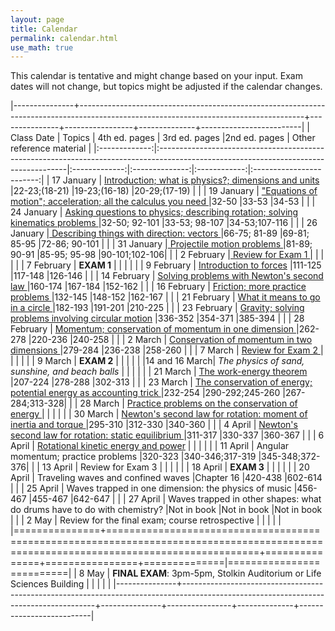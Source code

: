 ```yaml
---
layout: page
title: Calendar
permalink: calendar.html
use_math: true
---
```



This calendar is tentative and might change based on your input. Exam dates will not change, but topics might be adjusted if the calendar changes.


|---------------+--------------------------------------------------------------------------------------------------------------------------------------+---------------+-----------------+--------------+-------------------------|
| Class Date    | Topics                                                                                                                               | 4th ed. pages | 3rd ed. pages  |2nd ed. pages | Other reference material |
|:-------------:|:-------------------------------------------------------------------------------------------------------------------------------------|:-------------:|:--------------:|:------------:|:------------------------:|
| 17 January    | <a href="slides/lec1/lecture1.pdf">   Introduction; what is physics?; dimensions and units </a>                                      |22-23;(18-21)  |19-23;(16-18)   |20-29;(17-19) |                          |
| 19 January    | <a href="slides/lec2/lecture2.pdf">"Equations of motion"; acceleration; all the calculus you need </a>                               |32-50          |33-53           |34-53         |                          |
| 24 January    | <a href="slides/lec3/lecture3.pdf"> Asking questions to physics; describing rotation; solving kinematics problems  </a>                         |32-50; 92-101  |33-53; 98-107   |34-53;107-116 |                          |
| 26 January    |<a href="slides/lec4/lecture4.pdf"> Describing things with direction: vectors  </a>                                                            |66-75; 81-89   |69-81; 85-95    |72-86; 90-101 |                          |
| 31 January    |<a href="slides/lec5/lecture5.pdf">                              Projectile motion problems </a>                                                                             |81-89; 90-91   |85-95; 95-98    |90-101;102-106|                          |
| 2  February   |<a href="slides/lec6/lecture6.pdf">                              Review for Exam 1   </a>                                                                                    |               |                |              |                          |
| 7  February   |                              **EXAM 1**                                                                                              |               |                |              |                          |
| 9  February   |             <a href="slides/lec7/lecture7.pdf">                 Introduction to forces</a>                                                                                  |111-125        |117-148         |126-146       |                          |
| 14 February   | <a href="slides/lec8/lec8.pdf">                             Solving problems with Newton's second law  </a>                                                             |160-174        |167-184         |152-162       |                          |
| 16 February   |  <a href="slides/lec9/lecture9.pdf">                            Friction; more practice problems   </a>                                                                     |132-145        |148-152         |162-167       |                          |
| 21 February   |  <a href="slides/lec10/lec10.pdf">                            What it means to go in a circle </a>                                                                        |182-193        |191-201         |210-225       |                          |
| 23 February   |  <a href="slides/lec11/lecture11.pdf">                            Gravity; solving problems involving circular motion</a>                                                     |336-352        |354-371         |385-394       |                          |
| 28 February   |  <a href="slides/lec12/lec12.pdf">                            Momentum; conservation of momentum in one dimension  </a>                                                   |262-278        |220-236         |240-258       |                          |
| 2  March      |  <a href="slides/lec13/lec13.pdf">                            Conservation of momentum in two dimensions   </a>                                                           |279-284        |236-238         |258-260       |                          |
| 7  March      |  <a href="slides/lec14/lecture14.pdf">                            Review for Exam 2     </a>                                                                                  |               |                |              |                          |
| 9  March      |                              **EXAM 2**                                                                                              |               |                |              |                          |
|14 and 16 March|                               *The physics of sand, sunshine, and beach balls*                                                    |               |                |              |                          |
| 21 March      |     <a href="slides/lec15/lecture15.pdf">                         The work-energy theorem </a>                                                                                |207-224        |278-288         |302-313       |                          |
| 23 March      |     <a href="slides/lec16/lec16.pdf">                         The conservation of energy; potential energy as accounting trick </a>                                       |232-254        |290-292;245-260 |267-284;313-328|                         |
| 28 March      |   <a href="slides/lec17/lecture17.pdf">                           Practice problems on the conservation of energy   </a>                                                      |               |                |              |                          |
| 30 March      |   <a href="slides/lec18/lecture18.pdf">                           Newton's second law for rotation: moment of inertia and torque </a>                                         |295-310        |312-330         |340-360       |                          |
| 4  April      | <a href="slides/lec19/lecture19.pdf">                             Newton's second law for rotation: static equilibrium </a>                                                   |311-317        |330-337         |360-367       |                          |
| 6  April      | <a href="slides/lec20/lecture20.pdf">Rotational kinetic energy and power</a>                                                                             |               |                |              |                          |
| 11 April      |                              Angular momentum; practice problems                                                         |320-323        |340-346;317-319 |345-348;372-376|                         |
| 13 April      |                               Review for Exam 3                                                                                      |               |                |              |                          |
| 18 April      |                               **EXAM 3**                                                                                             |               |                |              |                          |
| 20 April      |                               Traveling waves and confined waves                                                                     |Chapter 16     |420-438         |602-614       |                          |
| 25 April      |                               Waves trapped in one dimension: the physics of music                                                   |456-467        |455-467         |642-647       |                          |
| 27 April      |                               Waves trapped in other shapes: what do drums have to do with chemistry?                                |Not in book    |Not in book     |Not in book   |                          |
| 2  May        |                               Review for the final exam; course retrospective                                                        |               |                |              |                          |
|===============+======================================================================================================================================+===============+================+==============|==========================|
| 8  May        | **FINAL EXAM**: 3pm-5pm, Stolkin Auditorium or Life Sciences Building                                                                |               |                |              |                          |
|---------------+--------------------------------------------------------------------------------------------------------------------------------------+---------------+----------------+--------------+--------------------------|




